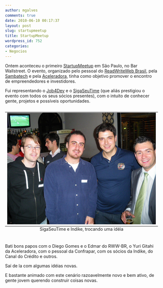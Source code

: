 ```yaml
---
author: mgalves
comments: true
date: 2010-06-10 00:17:37
layout: post
slug: startupmeetup
title: StartupMeetup
wordpress_id: 752
categories:
- Negocios
---
```


Ontem aconteceu o primeiro [StartupMeetup](http://startupmeetup.com.br/) em São Paulo, no Bar Wallstreet. O evento, organizado pelo pessoal do [ReadWriteWeb Brasil](http://readwriteweb.com.br/), pela [Sambatech](http://www.sambatech.com.br) e pela [Aceleradora](http://aceleradora.net), tinha como objetivo promover o encontro de empreendedores e investidores.

Fui representando o [Job4Dev](http://job4dev.com) e o [SigaSeuTime](http://www.sigaseutime.com.br) (que aliás prestigiou o evento com todos os seus sócios presentes), com o intuito de conhecer gente, projetos e possíveis oportunidades.

<table align="center" style="margin-top: 2em; margin-bottom: 2em">
    <caption align="bottom">SigaSeuTime e Indike, trocando uma idéia</caption>
    <tr><td>
     <img src="/images/2010-06-10-startupmeetup/4685442764_0d95ccf46b.jpg" />
    </td></tr>
</table>

Bati bons papos com o Diego Gomes e o Edmar do RWW-BR, o Yuri Gitahi da Aceleradora, com o pessoal da Confrapar, com os sócios da Indike, do Canal do Crédito e outros.

Saí de la com algumas idéias novas.

E bastante animado com este cenário razoavelmente novo e bem ativo, de gente jovem querendo construir coisas novas.
